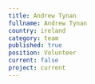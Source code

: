 ```yaml
---
title: Andrew Tynan
fullname: Andrew Tynan
country: ireland
category: team
published: true
position: Volunteer
current: false
project: current
---
```

